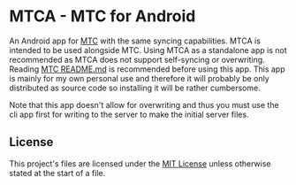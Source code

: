 # MTCA - MTC for Android

An Android app for [MTC](https://github.com/Windore/mtc) with the same syncing capabilities. MTCA is
intended to be used alongside MTC. Using MTCA as a standalone app is not recommended as MTCA does not
support self-syncing or overwriting. Reading [MTC README.md](https://github.com/Windore/mtc/blob/master/README.md)
is recommended before using this app. This app is mainly for my own personal use and therefore it will
probably be only distributed as source code so installing it will be rather cumbersome.

Note that this app doesn't allow for overwriting and thus you must use the cli app first for writing
to the server to make the initial server files.

## License

This project's files are licensed under the [MIT License](LICENSE.md) unless otherwise stated at the
start of a file.
